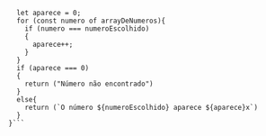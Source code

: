 ```function contaOcorrencias(arrayDeNumeros, numeroEscolhido) {
  let aparece = 0;
  for (const numero of arrayDeNumeros){
    if (numero === numeroEscolhido)
    {
      aparece++;
    }
  }
  if (aparece === 0)
  {
    return ("Número não encontrado")
  }
  else{
    return (`O número ${numeroEscolhido} aparece ${aparece}x`)
  }
}```